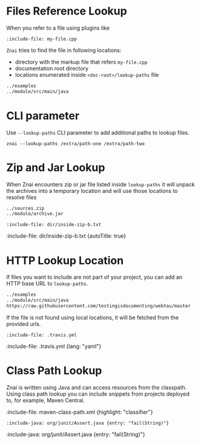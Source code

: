 # Files Reference Lookup

When you refer to a file using plugins like

 `:include-file: my-file.cpp` 
 
 `Znai` tries to find the file in following locations:

* directory with the markup file that refers `my-file.cpp`
* documentation root directory
* locations enumerated inside `<doc-root>/lookup-paths` file

```txt {title: "lookup-paths"}
../examples
../module/src/main/java
```

# CLI parameter

Use `--lookup-paths` CLI parameter to add additional paths to lookup files.  

```cli
znai --lookup-paths /extra/path-one /extra/path-two
```

# Zip and Jar Lookup

When Znai encounters zip or jar file listed inside `lookup-paths` it will unpack the archives into a temporary location
and will use those locations to resolve files

```txt {title: "lookup-paths"}
../sources.zip
../module/archive.jar
```

    :include-file: dir/inside-zip-b.txt

:include-file: dir/inside-zip-b.txt {autoTitle: true}

# HTTP Lookup Location

If files you want to include are not part of your project, you can add an HTTP base URL to `lookup-paths`.

```txt {title: "lookup-paths"}
../examples
../module/src/main/java
https://raw.githubusercontent.com/testingisdocumenting/webtau/master
```

If the file is not found using local locations, it will be fetched from the provided urls.

    :include-file: .travis.yml

:include-file: .travis.yml {lang: "yaml"}

# Class Path Lookup

Znai is written using Java and can access resources from the classpath. 
Using class path lookup you can include snippets from projects deployed to, for example, Maven Central.

:include-file: maven-class-path.xml {highlight: "classifier"}

    :include-java: org/junit/Assert.java {entry: "fail(String)"}

:include-java: org/junit/Assert.java {entry: "fail(String)"}

